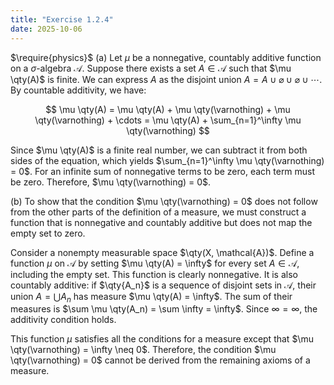 ```yaml
---
title: "Exercise 1.2.4"
date: 2025-10-06
---
```

$\require{physics}$
(a) Let $\mu$ be a nonnegative, countably additive function on a $\sigma$-algebra $\mathcal{A}$. 
Suppose there exists a set $A \in \mathcal{A}$ such that $\mu \qty(A)$ is finite. 
We can express $A$ as the disjoint union $A = A \cup \varnothing \cup \varnothing \cup \cdots$. 
By countable additivity, we have:

$$
  \mu \qty(A) = \mu \qty(A) + \mu \qty(\varnothing) + \mu \qty(\varnothing) + \cdots = \mu \qty(A) + \sum_{n=1}^\infty \mu \qty(\varnothing)
$$

Since $\mu \qty(A)$ is a finite real number, we can subtract it from both sides of the equation, which yields $\sum_{n=1}^\infty \mu \qty(\varnothing) = 0$. 
For an infinite sum of nonnegative terms to be zero, each term must be zero. 
Therefore, $\mu \qty(\varnothing) = 0$. 

(b) To show that the condition $\mu \qty(\varnothing) = 0$ does not follow from the other parts of the definition of a measure, we must construct a function that is nonnegative and countably additive but does not map the empty set to zero. 

Consider a nonempty measurable space $\qty(X, \mathcal{A})$. 
Define a function $\mu$ on $\mathcal{A}$ by setting $\mu \qty(A) = \infty$ for every set $A \in \mathcal{A}$, including the empty set. 
This function is clearly nonnegative. 
It is also countably additive: if $\qty{A_n}$ is a sequence of disjoint sets in $\mathcal{A}$, their union $A = \bigcup A_n$ has measure $\mu \qty(A) = \infty$. 
The sum of their measures is $\sum \mu \qty(A_n) = \sum \infty = \infty$. 
Since $\infty = \infty$, the additivity condition holds. 

This function $\mu$ satisfies all the conditions for a measure except that $\mu \qty(\varnothing) = \infty \neq 0$. 
Therefore, the condition $\mu \qty(\varnothing) = 0$ cannot be derived from the remaining axioms of a measure. 
